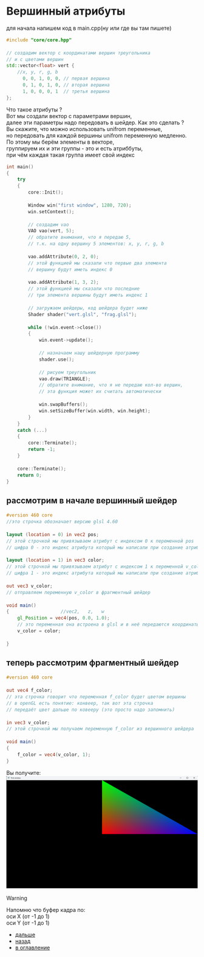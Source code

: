 # Вершинный атрибуты

для начала напишем код в main.cpp(ну или где вы там пишете)
```cpp
#include "core/core.hpp"

// создадим вектор с координатами вершин треугольника
// и c цветами вершин
std::vector<float> vert {
    //x, y, r, g, b
      0, 0, 1, 0, 0, // первая вершина
      0, 1, 0, 1, 0, // вторая вершина
      1, 0, 0, 0, 1  // третья вершина
};
```
Что такое атрибуты ?\
Вот мы создали вектор с параметрами вершин,\
далее эти параметры надо передовать в шейдер. Как это сделать ?\
Вы скажите, что можно использовать unifrom переменные,\
но передовать для каждой вершины unifrom переменную медленно.\
По этому мы берём элементы в векторе,\
группируем их и эти группы - это и есть атриббуты,\
при чём каждая такая группа имеет свой индекс

```cpp
int main()
{
	try
	{
		core::Init();
		
		Window win("first window", 1280, 720);
		win.setContext();

        // создадим vao
        VAO vao(vert, 5);
        // обратите внимания, что я передаю 5,
        // т.к. на одну вершину 5 элементов: x, y, r, g, b

        vao.addAttribute(0, 2, 0);
        // этой функцией мы сказали что первые два элемента 
        // вершину будут иметь индекс 0

        vao.addAttribute(1, 3, 2); 
        // этой функцией мы сказали что последние 
        // три элемента вершины будут иметь индекс 1 

		// загружаем шейдеры, код шейдера будет ниже
		Shader shader("vert.glsl", "frag.glsl");

		while (!win.event->close())
		{
			win.event->update();

			// назначаем нашу шейдерную программу
			shader.use();
			
			// рисуем треугольник
			vao.draw(TRIANGLE);
			// обратите внимание, что я не передаю кол-во вершин,
            // эта функция может их считать автоматически

			win.swapBuffers();
			win.setSizeBuffer(win.width, win.height);
		}
	}
	catch (...)
	{
		core::Terminate();
		return -1;
	}

	core::Terminate();
	return 0;
}
```

## рассмотрим в начале вершинный шейдер
``` glsl
#version 460 core
//это строчка обозначает версию glsl 4.60

layout (location = 0) in vec2 pos;
// этой строчкой мы привязываем атрибут с индексом 0 к переменной pos
// цифра 0 - это индекс атрибута который мы написали при создание атрибута

layout (location = 1) in vec3 color;
// этой строчкой мы привязываем атрибут с индексом 1 к переменной v_color
// цифра 1 - это индекс атрибута который мы написали при создание атрибута

out vec3 v_color;
// отправляем переменную v_color в фрагментный шейдер

void main()
{                   //vec2,   z,   w
    gl_Position = vec4(pos, 0.0, 1.0);
    // это переменная она встроена в glsl и в неё передаются координаты вершины
    v_color = color;

}
```

## теперь рассмотрим фрагментный шейдер

``` glsl
#version 460 core

out vec4 f_color;
// эта строчка говорит что переменная f_color будет цветом вершины
// в openGL есть понятие: конвеер, так вот эта строчка
// передаёт цвет дальше по ковееру (это просто надо запомнить)

in vec3 v_color;
// этой строчкой мы получаем переменную f_color из вершинного шейдера

void main()
{               
    f_color = vec4(v_color, 1);
}
```

Вы получите:
![](png/first_triangle.png)

>[!WARNING]
> Напомню что буфер кадра по:\
> оси X (от -1 до 1)\
> оси Y (от -1 до 1)

+ [дальше](matrix.md)
+ [назад](shader.md) 
+ [в оглавление](manual.md)